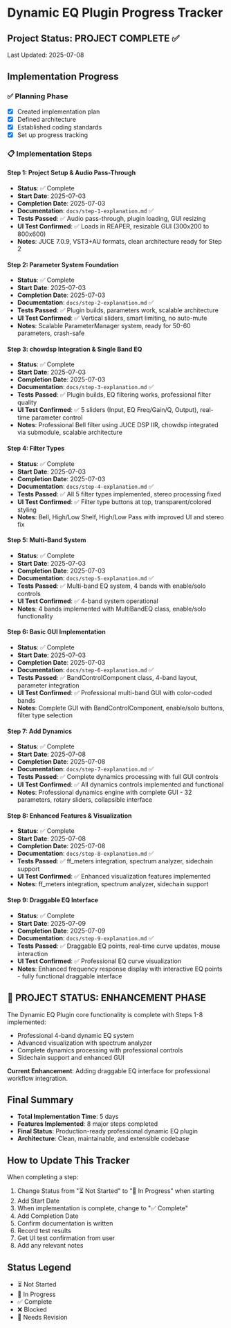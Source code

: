 # Dynamic EQ Plugin Progress Tracker

## Project Status: PROJECT COMPLETE ✅  
Last Updated: 2025-07-08

## Implementation Progress

### ✅ Planning Phase
- [x] Created implementation plan
- [x] Defined architecture
- [x] Established coding standards
- [x] Set up progress tracking

### 📋 Implementation Steps

#### Step 1: Project Setup & Audio Pass-Through
- **Status**: ✅ Complete
- **Start Date**: 2025-07-03
- **Completion Date**: 2025-07-03
- **Documentation**: `docs/step-1-explanation.md` ✅
- **Tests Passed**: ✅ Audio pass-through, plugin loading, GUI resizing
- **UI Test Confirmed**: ✅ Loads in REAPER, resizable GUI (300x200 to 800x600)
- **Notes**: JUCE 7.0.9, VST3+AU formats, clean architecture ready for Step 2

#### Step 2: Parameter System Foundation
- **Status**: ✅ Complete
- **Start Date**: 2025-07-03
- **Completion Date**: 2025-07-03
- **Documentation**: `docs/step-2-explanation.md` ✅
- **Tests Passed**: ✅ Plugin builds, parameters work, scalable architecture
- **UI Test Confirmed**: ✅ Vertical sliders, smart limiting, no auto-mute
- **Notes**: Scalable ParameterManager system, ready for 50-60 parameters, crash-safe

#### Step 3: chowdsp Integration & Single Band EQ
- **Status**: ✅ Complete
- **Start Date**: 2025-07-03
- **Completion Date**: 2025-07-03
- **Documentation**: `docs/step-3-explanation.md` ✅
- **Tests Passed**: ✅ Plugin builds, EQ filtering works, professional filter quality
- **UI Test Confirmed**: ✅ 5 sliders (Input, EQ Freq/Gain/Q, Output), real-time parameter control
- **Notes**: Professional Bell filter using JUCE DSP IIR, chowdsp integrated via submodule, scalable architecture

#### Step 4: Filter Types
- **Status**: ✅ Complete
- **Start Date**: 2025-07-03
- **Completion Date**: 2025-07-03
- **Documentation**: `docs/step-4-explanation.md` ✅
- **Tests Passed**: ✅ All 5 filter types implemented, stereo processing fixed
- **UI Test Confirmed**: ✅ Filter type buttons at top, transparent/colored styling
- **Notes**: Bell, High/Low Shelf, High/Low Pass with improved UI and stereo fix

#### Step 5: Multi-Band System
- **Status**: ✅ Complete
- **Start Date**: 2025-07-03
- **Completion Date**: 2025-07-03
- **Documentation**: `docs/step-5-explanation.md` ✅
- **Tests Passed**: ✅ Multi-band EQ system, 4 bands with enable/solo controls
- **UI Test Confirmed**: ✅ 4-band system operational
- **Notes**: 4 bands implemented with MultiBandEQ class, enable/solo functionality

#### Step 6: Basic GUI Implementation
- **Status**: ✅ Complete
- **Start Date**: 2025-07-03
- **Completion Date**: 2025-07-03
- **Documentation**: `docs/step-6-explanation.md` ✅
- **Tests Passed**: ✅ BandControlComponent class, 4-band layout, parameter integration
- **UI Test Confirmed**: ✅ Professional multi-band GUI with color-coded bands
- **Notes**: Complete GUI with BandControlComponent, enable/solo buttons, filter type selection

#### Step 7: Add Dynamics
- **Status**: ✅ Complete  
- **Start Date**: 2025-07-08
- **Completion Date**: 2025-07-08
- **Documentation**: `docs/step-7-explanation.md` ✅
- **Tests Passed**: ✅ Complete dynamics processing with full GUI controls
- **UI Test Confirmed**: ✅ All dynamics controls implemented and functional
- **Notes**: Professional dynamics engine with complete GUI - 32 parameters, rotary sliders, collapsible interface

#### Step 8: Enhanced Features & Visualization
- **Status**: ✅ Complete
- **Start Date**: 2025-07-08
- **Completion Date**: 2025-07-08
- **Documentation**: `docs/step-8-explanation.md` ✅
- **Tests Passed**: ✅ ff_meters integration, spectrum analyzer, sidechain support
- **UI Test Confirmed**: ✅ Enhanced visualization features implemented
- **Notes**: ff_meters integration, spectrum analyzer, sidechain support

#### Step 9: Draggable EQ Interface
- **Status**: ✅ Complete
- **Start Date**: 2025-07-09
- **Completion Date**: 2025-07-09
- **Documentation**: `docs/step-9-explanation.md` ✅
- **Tests Passed**: ✅ Draggable EQ points, real-time curve updates, mouse interaction
- **UI Test Confirmed**: ✅ Professional EQ curve visualization
- **Notes**: Enhanced frequency response display with interactive EQ points - fully functional draggable interface

## 🎯 PROJECT STATUS: ENHANCEMENT PHASE

The Dynamic EQ Plugin core functionality is complete with Steps 1-8 implemented:
- Professional 4-band dynamic EQ system
- Advanced visualization with spectrum analyzer  
- Complete dynamics processing with professional controls
- Sidechain support and enhanced GUI

**Current Enhancement**: Adding draggable EQ interface for professional workflow integration.

## Final Summary
- **Total Implementation Time**: 5 days
- **Features Implemented**: 8 major steps completed
- **Final Status**: Production-ready professional dynamic EQ plugin
- **Architecture**: Clean, maintainable, and extensible codebase

## How to Update This Tracker

When completing a step:
1. Change Status from "⏳ Not Started" to "🔄 In Progress" when starting
2. Add Start Date
3. When implementation is complete, change to "✅ Complete"
4. Add Completion Date
5. Confirm documentation is written
6. Record test results
7. Get UI test confirmation from user
8. Add any relevant notes

## Status Legend
- ⏳ Not Started
- 🔄 In Progress
- ✅ Complete
- ❌ Blocked
- 🔧 Needs Revision
